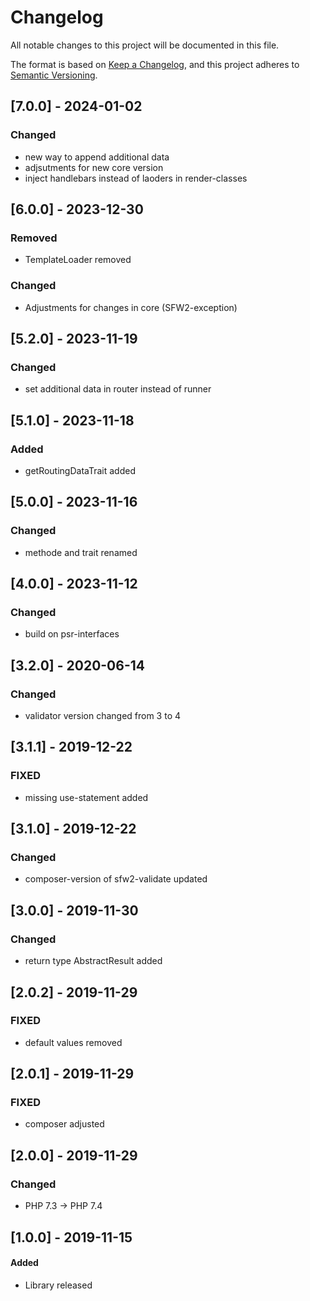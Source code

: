 # Changelog
All notable changes to this project will be documented in this file.

The format is based on [Keep a Changelog](https://keepachangelog.com/en/1.0.0/),
and this project adheres to [Semantic Versioning](https://semver.org/spec/v2.0.0.html).

## [7.0.0] - 2024-01-02
### Changed 
- new way to append additional data
- adjsutments for new core version
- inject handlebars instead of laoders in render-classes

## [6.0.0] - 2023-12-30
### Removed
- TemplateLoader removed
### Changed
- Adjustments for changes in core (SFW2-exception)

## [5.2.0] - 2023-11-19
### Changed
- set additional data in router instead of runner

## [5.1.0] - 2023-11-18
### Added
- getRoutingDataTrait added

## [5.0.0] - 2023-11-16
### Changed
- methode and trait renamed

## [4.0.0] - 2023-11-12
### Changed
- build on psr-interfaces

## [3.2.0] - 2020-06-14
### Changed
- validator version changed from 3 to 4

## [3.1.1] - 2019-12-22
### FIXED
- missing use-statement added

## [3.1.0] - 2019-12-22
### Changed
- composer-version of sfw2-validate updated

## [3.0.0] - 2019-11-30
### Changed
- return type AbstractResult added

## [2.0.2] - 2019-11-29
### FIXED
- default values removed

## [2.0.1] - 2019-11-29
### FIXED
- composer adjusted

## [2.0.0] - 2019-11-29
### Changed
- PHP 7.3 -> PHP 7.4

## [1.0.0] - 2019-11-15
#### Added
- Library released